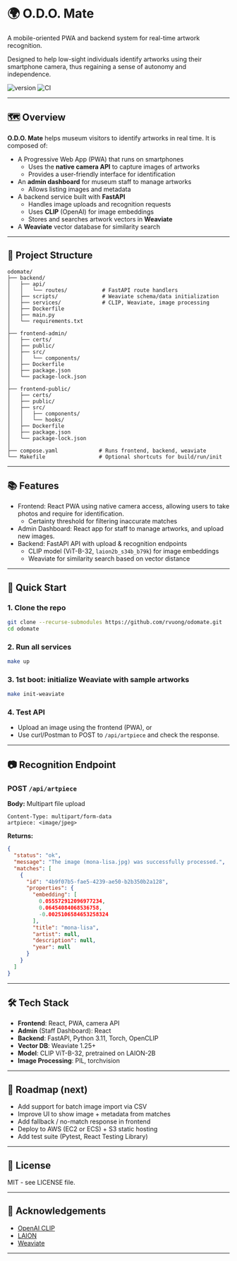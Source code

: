 # 🌍 O.D.O. Mate

A mobile-oriented PWA and backend system for real-time artwork recognition.

Designed to help low-sight individuals identify artworks using their smartphone camera, thus regaining a sense of autonomy and independence.

![version](https://img.shields.io/github/v/release/rvuong/odomate?sort=semver&label=version)
![CI](https://github.com/rvuong/odomate/actions/workflows/main.yml/badge.svg)

---

## 🗺️ Overview
**O.D.O. Mate** helps museum visitors to identify artworks in real time.
It is composed of:
- A Progressive Web App (PWA) that runs on smartphones
  - Uses the **native camera API** to capture images of artworks
  - Provides a user-friendly interface for identification
- An **admin dashboard** for museum staff to manage artworks
  - Allows listing images and metadata
- A backend service built with **FastAPI**
  - Handles image uploads and recognition requests
  - Uses **CLIP** (OpenAI) for image embeddings
  - Stores and searches artwork vectors in **Weaviate**
- A **Weaviate** vector database for similarity search

---

## 📁 Project Structure

```
odomate/
├── backend/
│   ├── api/
│   │   └── routes/           # FastAPI route handlers
│   ├── scripts/              # Weaviate schema/data initialization
│   ├── services/             # CLIP, Weaviate, image processing
│   ├── Dockerfile
│   ├── main.py
│   └── requirements.txt
│
├── frontend-admin/
│   ├── certs/
│   ├── public/
│   ├── src/
│   │   └── components/
│   ├── Dockerfile
│   ├── package.json
│   └── package-lock.json
│
├── frontend-public/
│   ├── certs/
│   ├── public/
│   ├── src/
│   │   ├── components/
│   │   └── hooks/
│   ├── Dockerfile
│   ├── package.json
│   └── package-lock.json
│
├── compose.yaml             # Runs frontend, backend, weaviate
└── Makefile                 # Optional shortcuts for build/run/init
```

---

## 📚 Features
- Frontend: React PWA using native camera access, allowing users to take photos and require for identification.
  - Certainty threshold for filtering inaccurate matches
- Admin Dashboard: React app for staff to manage artworks, and upload new images.
- Backend: FastAPI API with upload & recognition endpoints
  - CLIP model (ViT-B-32, `laion2b_s34b_b79k`) for image embeddings
  - Weaviate for similarity search based on vector distance

---

## 🚀 Quick Start

### 1. Clone the repo
```bash
git clone --recurse-submodules https://github.com/rvuong/odomate.git
cd odomate
```

### 2. Run all services
```bash
make up
```

### 3. 1st boot: initialize Weaviate with sample artworks
```bash
make init-weaviate
```

### 4. Test API
- Upload an image using the frontend (PWA), or
- Use curl/Postman to POST to `/api/artpiece` and check the response.

---

## 📷 Recognition Endpoint
### POST `/api/artpiece`
**Body:** Multipart file upload
```http
Content-Type: multipart/form-data
artpiece: <image/jpeg>
```

**Returns:**
```json
{
  "status": "ok",
  "message": "The image (mona-lisa.jpg) was successfully processed.",
  "matches": [
    {
      "id": "4b9f07b5-fae5-4239-ae50-b2b350b2a128",
      "properties": {
        "embedding": [
          0.055572912096977234,
          0.06454084068536758,
          -0.0025106584653258324
        ],
        "title": "mona-lisa",
        "artist": null,
        "description": null,
        "year": null
      }
    }
  ]
}
```

---

## 🛠️ Tech Stack
- **Frontend**: React, PWA, camera API
- **Admin** (Staff Dashboard): React
- **Backend**: FastAPI, Python 3.11, Torch, OpenCLIP
- **Vector DB**: Weaviate 1.25+
- **Model**: CLIP ViT-B-32, pretrained on LAION-2B
- **Image Processing**: PIL, torchvision

---

## 📆 Roadmap (next)
- Add support for batch image import via CSV
- Improve UI to show image + metadata from matches
- Add fallback / no-match response in frontend
- Deploy to AWS (EC2 or ECS) + S3 static hosting
- Add test suite (Pytest, React Testing Library)

---

## 📜 License
MIT - see LICENSE file.

---

## 🙌 Acknowledgements
- [OpenAI CLIP](https://github.com/openai/CLIP)
- [LAION](https://laion.ai)
- [Weaviate](https://weaviate.io)

---
